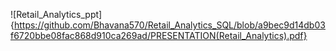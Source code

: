 ![Retail_Analytics_ppt]{https://github.com/Bhavana570/Retail_Analytics_SQL/blob/a9bec9d14db03f6720bbe08fac868d910ca269ad/PRESENTATION(Retail_Analytics).pdf}
